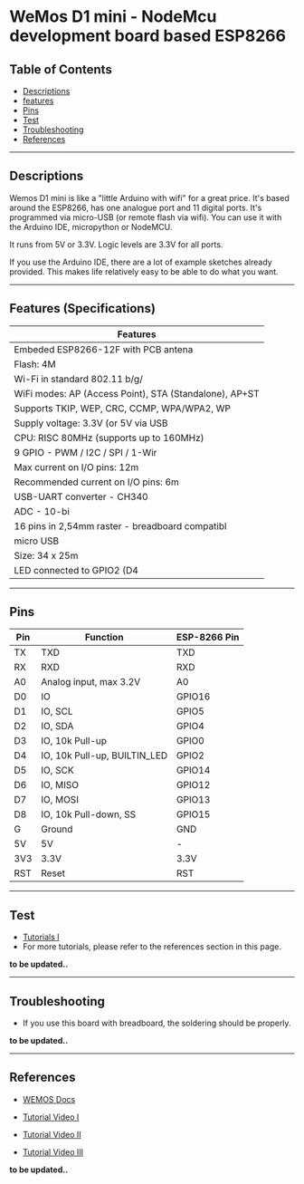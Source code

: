 # WeMos D1 mini - NodeMcu development board based ESP8266

## Table of Contents

-   [Descriptions](#descriptions)
-   [features](#features)
-   [Pins](#pins)
-   [Test](#test-code)
-   [Troubleshooting](#troubleshooting)
-   [References](#references)

---

## Descriptions

Wemos D1 mini is like a "little Arduino with wifi" for a great price. It's based around the ESP8266, has one analogue port and 11 digital ports. It's programmed via micro-USB (or remote flash via wifi). You can use it with the Arduino IDE, micropython or NodeMCU.

It runs from 5V or 3.3V. Logic levels are 3.3V for all ports.

If you use the Arduino IDE, there are a lot of example sketches already provided. This makes life relatively easy to be able to do what you want.

---

## Features (Specifications)

| Features                                               |
| ------------------------------------------------------ |
| Embeded ESP8266-12F with PCB antena                    |
| Flash: 4M                                              |
| Wi-Fi in standard 802.11 b/g/                          |
| WiFi modes: AP (Access Point), STA (Standalone), AP+ST |
| Supports TKIP, WEP, CRC, CCMP, WPA/WPA2, WP            |
| Supply voltage: 3.3V (or 5V via USB                    |
| CPU: RISC 80MHz (supports up to 160MHz)                |
| 9 GPIO - PWM / I2C / SPI / 1-Wir                       |
| Max current on I/O pins: 12m                           |
| Recommended current on I/O pins: 6m                    |
| USB-UART converter - CH340                             |
| ADC - 10-bi                                            |
| 16 pins in 2,54mm raster - breadboard compatibl        |
| micro USB                                              |
| Size: 34 x 25m                                         |
| LED connected to GPIO2 (D4                             |

---

## Pins

| Pin | Function                     | ESP-8266 Pin |
| --- | ---------------------------- | ------------ |
| TX  | TXD                          | TXD          |
| RX  | RXD                          | RXD          |
| A0  | Analog input, max 3.2V       | A0           |
| D0  | IO                           | GPIO16       |
| D1  | IO, SCL                      | GPIO5        |
| D2  | IO, SDA                      | GPIO4        |
| D3  | IO, 10k Pull-up              | GPIO0        |
| D4  | IO, 10k Pull-up, BUILTIN_LED | GPIO2        |
| D5  | IO, SCK                      | GPIO14       |
| D6  | IO, MISO                     | GPIO12       |
| D7  | IO, MOSI                     | GPIO13       |
| D8  | IO, 10k Pull-down, SS        | GPIO15       |
| G   | Ground                       | GND          |
| 5V  | 5V                           | -            |
| 3V3 | 3.3V                         | 3.3V         |
| RST | Reset                        | RST          |

---

## Test

-   [Tutorials I](https://www.instructables.com/Wemos-ESP8266-Getting-Started-Guide-Wemos-101/)
-   For more tutorials, please refer to the references section in this page.

**to be updated..**

---

## Troubleshooting

-   If you use this board with breadboard, the soldering should be properly.

**to be updated..**

---

## References

-   [WEMOS Docs](https://www.wemos.cc/en/latest/index.html)

-   [Tutorial Video I](http://bit.ly/Wemos-D1-mini-first-look)

-   [Tutorial Video II](https://www.youtube.com/watch?v=G73fiaOpUAc)

-   [Tutorial Video III](https://www.youtube.com/watch?v=TKN9WmunCQU)

**to be updated..**
